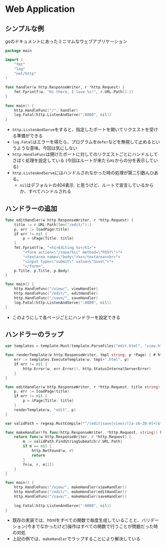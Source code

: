 # Web Application

## シンプルな例

goのドキュメントにあったミニマムなウェブアプリケーション

```go:main.go
package main

import (
	"fmt"
	"log"
	"net/http"
)
			
func handler(w http.ResponseWriter, r *http.Request) {
	fmt.Fprintf(w, "Hi there, I love %s!", r.URL.Path[1:])
}
				
func main() {
	http.HandleFunc("/", handler)
	log.Fatal(http.ListenAndServe(":8080", nil))
}
```

- `http.ListenAndServe`をすると、指定したポートを開いてリクエストを受ける準備ができる
- `log.Fatal`はエラーを得たら、プログラムを`defer`などを無視して止めるというような意味。今回は気にしない
- `http.HandleFunc`は開けたポートに対してのリクエストごとにハンドルしてさばく処理を設定している (今回はルートが来たら`Hi`からの分を表示している)
- `http.ListenAndServe`にはハンドルされなかった時の処理が第二引数んひある。
  - `nil`はデフォルトの404表示. と思うけど、ルートで宣言しているからか、すべてハンドルされる

## ハンドラーの追加

```go
func editHandler(w http.ResponseWriter, r *http.Request) {
    title := r.URL.Path[len("/edit/"):]
	p, err := loadPage(title)
	if err != nil {
		p = &Page{Title: title}
	}
	fmt.Fprintf(w, "<h1>Editing %s</h1>"+
		"<form action=\"/save/%s\" method=\"POST\">"+
		"<textarea name=\"body\">%s</textarea><br>"+
		"<input type=\"submit\" value=\"Save\">"+
		"</form>",
	p.Title, p.Title, p.Body)
}

func main() {
    http.HandleFunc("/view/", viewHandler)
	http.HandleFunc("/edit/", editHandler)
	http.HandleFunc("/save/", saveHandler)
	log.Fatal(http.ListenAndServe(":8080", nil))
}
```

- このようにして各ページごとにハンドラーを設定できる

## ハンドラーのラップ

```go
var templates = template.Must(template.ParseFiles("edit.html", "view.html"))

func renderTemplate(w http.ResponseWriter, tmpl string, p *Page) { # htmlのテンプレートを生成する
	err := templates.ExecuteTemplate(w, tmpl+".html", p)
	if err != nil {
		http.Error(w, err.Error(), http.StatusInternalServerError)
	}
}

func editHandler(w http.ResponseWriter, r *http.Request, title string) {
    p, err := loadPage(title)
	if err != nil {
		p = &Page{Title: title}
	}
	renderTemplate(w, "edit", p)
}

var validPath = regexp.MustCompile("^/(edit|save|view)/([a-zA-Z0-9]+)$") # URLの簡単なバリデーション

func makeHandler(fn func(http.ResponseWriter, *http.Request, string)) http.HandlerFunc {
    return func(w http.ResponseWriter, r *http.Request) {
		m := validPath.FindStringSubmatch(r.URL.Path)
		if m == nil {
			http.NotFound(w, r)
			return
		}
		fn(w, r, m[2])
	}
}

func main() {
    http.HandleFunc("/view/", makeHandler(viewHandler))
	http.HandleFunc("/edit/", makeHandler(editHandler))
	http.HandleFunc("/save/", makeHandler(saveHandler))
			
	log.Fatal(http.ListenAndServe(":8080", nil))
}															
```

- 既存の実装では、htmlをすべての関数で毎度生成していることと、バリデーション(今までなかったけど)操作はすべての関数で行うことが問題だった時の対処
- 上記の例では、`makeHandler`でラップすることにより解決している
